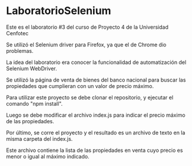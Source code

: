 # LaboratorioSelenium
Este es el laboratorio #3 del curso de Proyecto 4 de la Universidad Cenfotec

Se utilizó el Selenium driver para Firefox, ya que el de Chrome dio problemas.

La idea del laboratorio era conocer la funcionalidad de automatización del Selenium WebDriver.

Se utilizó la página de venta de bienes del banco nacional para buscar las propiedades que cumplieran con un valor de precio máximo.

Para utilizar este proyecto se debe clonar el repositorio, y ejecutar el comando "npm install".

Luego se debe modificar el archivo index.js para indicar el precio máximo de las propiedades.

Por último, se corre el proyecto y el resultado es un archivo de texto en la misma carpeta del index.js.

Este archivo contiene la lista de las propiedades en venta cuyo precio es menor o igual al máximo indicado.

